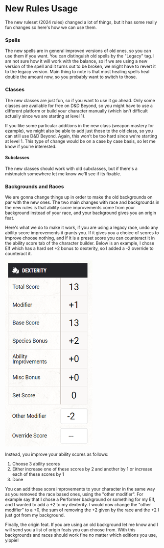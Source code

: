 # New Rules Usage
The new ruleset (2024 rules) changed a lot of things, but it has some really fun changes so here's how we can use them.

### Spells
The new spells are in general improved versions of old ones, so you can use them if you want.
You can distinguish old spells by the "Legacy" tag.
I am not sure how it will work with the balance, so if we are using a new version of the spell and it turns out to be broken, we might have to revert it to the legacy version.
Main thing to note is that most healing spells heal double the amount now, so you probably want to switch to those.

### Classes
The new classes are just fun, so if you want to use it go ahead.
Only some classes are available for free on D&D Beyond, so you might have to use a different platform or build your character manually (which isn't difficult actually since we are starting at level 1).

If you like some particular additions in the new class (weapon mastery for ezample), we might also be able to add just those to the old class, so you can still use D&D Beyond. Again, this won't be too hard since we're starting at level 1. This type of change would be on a case by case basis, so let me know if you're interested.

#### Subclasses
The new classes should work with old subclasses, but if there's a mistmatch somewhere let me know we'll see if its fixable.

### Backgrounds and Races
We are gonna change things up in order to make the old backgrounds on par with the new ones. The two main changes with race and backgrounds in the new rules is that ability score improvements come from your background instead of your race, and your background gives you an origin feat.

Here's what we do to make it work, if you are using a legacy race, undo any ability score improvements it grants you. If it gives you a choice of scores to improve choose nothing, and if it is a preset score you can counteract it in the ability score tab of the character builder.
Below is an example, I chose Elf which has a hard set +2 bonus to dexterity, so I added a -2 override to counteract it.

![Score override example](Species%20bonus%20override.png "Score Override")

Instead, you improve your ability scores as follows:
1. Choose 3 ability scores
2. Either increase one of these scores by 2 and another by 1 or increase each of these scores by 1
3. Done

You can add these score improvements to your character in the same way as you removed the race based ones, using the "other modifier". For example say that I chose a Performer background or something for my Elf, and I wanted to add a +2 to my dexterity. I would now change the "other modifier" to a +0, the sum of removing the +2 given by the race and the +2 I just got from my background.

Finally, the origin feat. If you are using an old background let me know and I will send you a list of origin feats you can choose from. With this backgrounds and races should work fine no matter which editions you use, yippie!
